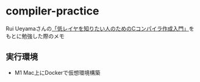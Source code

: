 # compiler-practice
Rui Ueyamaさんの[「低レイヤを知りたい人のためのCコンパイラ作成入門」](https://www.sigbus.info/compilerbook)をもとに勉強した際のメモ

## 実行環境
- M1 Mac上にDockerで仮想環境構築